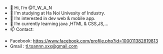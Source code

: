 - 👋 Hi, I’m @T_W_A_N
- 👋 I'm studying at Ha Noi Univesity of Industry.
- 👀 I’m interested in dev web & mobile app.
- 🌱 I’m currently learning java ,HTML & CSS,JS,... 
- 📫 Contact:
+ Facebook: https://www.facebook.com/profile.php?id=100011382819813
+ Gmail : tl.toannn.xxx@gmail.com

<!---
toanbv2k/toanbv2k is a ✨ special ✨ repository because its `README.md` (this file) appears on your GitHub profile.
You can click the Preview link to take a look at your changes.
--->
